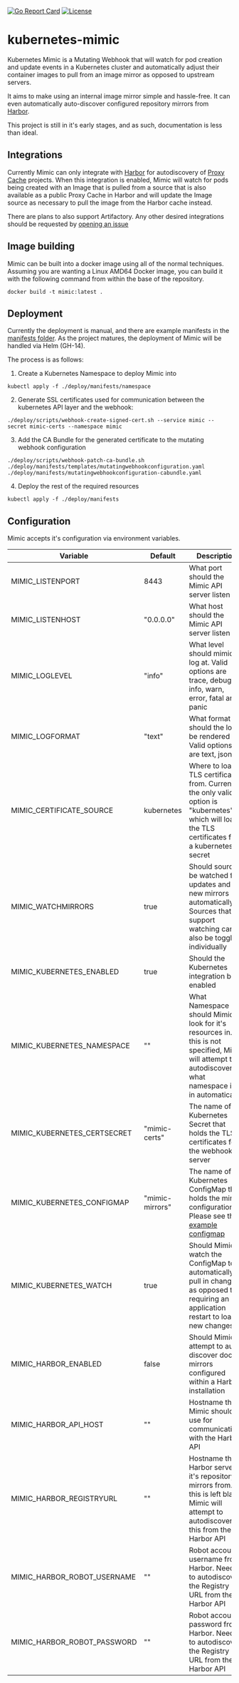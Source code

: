 [![Go Report Card](https://goreportcard.com/badge/github.com/cryptk/kubernetes-mimic)](https://goreportcard.com/report/github.com/cryptk/kubernetes-mimic) [![License](https://img.shields.io/github/license/cryptk/kubernetes-mimic)](LICENSE)

# kubernetes-mimic
Kubernetes Mimic is a Mutating Webhook that will watch for pod creation and update events in a Kubernetes cluster and automatically adjust their container images to pull from an image mirror as opposed to upstream servers.

It aims to make using an internal image mirror simple and hassle-free.  It can even automatically auto-discover configured repository mirrors from [Harbor](https://goharbor.io/).

This project is still in it's early stages, and as such, documentation is less than ideal.

## Integrations

Currently Mimic can only integrate with [Harbor](https://goharbor.io/) for autodiscovery of [Proxy Cache](https://goharbor.io/docs/2.1.0/administration/configure-proxy-cache/) projects.  When this integration is enabled, Mimic will watch for pods being created with an Image that is pulled from a source that is also available as a public Proxy Cache in Harbor and will update the Image source as necessary to pull the image from the Harbor cache instead.

There are plans to also support Artifactory.  Any other desired integrations should be requested by [opening an issue](cryptk/kubernetes-mimic/issues)

## Image building

Mimic can be built into a docker image using all of the normal techniques.  Assuming you are wanting a Linux AMD64 Docker image, you can build it with the following command from within the base of the repository.

`docker build -t mimic:latest .`

## Deployment

Currently the deployment is manual, and there are example manifests in the [manifests folder](deploy/manifests).  As the project matures, the deployment of Mimic will be handled via Helm (GH-14).

The process is as follows:

1. Create a Kubernetes Namespace to deploy Mimic into

`kubectl apply -f ./deploy/manifests/namespace`

2. Generate SSL certificates used for communication between the kubernetes API layer and the webhook:

`./deploy/scripts/webhook-create-signed-cert.sh --service mimic --secret mimic-certs --namespace mimic`

3. Add the CA Bundle for the generated certificate to the mutating webhook configuration

`./deploy/scripts/webhook-patch-ca-bundle.sh ./deploy/manifests/templates/mutatingwebhookconfiguration.yaml ./deploy/manifests/mutatingwebhookconfiguration-cabundle.yaml`

4. Deploy the rest of the required resources

`kubectl apply -f ./deploy/manifests`

## Configuration

Mimic accepts it's configuration via environment variables.

| Variable | Default | Description |
|----------|---------|-------------|
| MIMIC_LISTENPORT | 8443 | What port should the Mimic API server listen on |
| MIMIC_LISTENHOST | "0.0.0.0" | What host should the Mimic API server listen on |
| MIMIC_LOGLEVEL | "info" | What level should mimic log at.  Valid options are trace, debug, info, warn, error, fatal and panic |
| MIMIC_LOGFORMAT | "text" | What format should the logs be rendered in.  Valid options are text, json |
| MIMIC_CERTIFICATE_SOURCE | kubernetes | Where to load TLS certificates from.  Currently the only valid option is "kubernetes" which will load the TLS certificates from a kubernetes secret |
| MIMIC_WATCHMIRRORS | true | Should sources be watched for updates and new mirrors automatically.  Sources that support watching can also be toggled individually |
| MIMIC_KUBERNETES_ENABLED | true | Should the Kubernetes integration be enabled |
| MIMIC_KUBERNETES_NAMESPACE | "" | What Namespace should Mimic look for it's resources in.  If this is not specified, Mimic will attempt to autodiscover what namespace it is in automatically |
| MIMIC_KUBERNETES_CERTSECRET | "mimic-certs" | The name of the Kubernetes Secret that holds the TLS certificates for the webhook server |
| MIMIC_KUBERNETES_CONFIGMAP | "mimic-mirrors" | The name of the Kubernetes ConfigMap that holds the mirror configuration.  Please see the [example configmap](./deploy/manifests/configmap.yaml) |
| MIMIC_KUBERNETES_WATCH | true | Should Mimic watch the ConfigMap to automatically pull in changes as opposed to requiring an application restart to load new changes |
| MIMIC_HARBOR_ENABLED | false | Should Mimic attempt to auto-discover docker mirrors configured within a Harbor installation |
| MIMIC_HARBOR_API_HOST | "" | Hostname that Mimic should use for communications with the Harbor API |
| MIMIC_HARBOR_REGISTRYURL | "" | Hostname that Harbor serves it's repository mirrors from.  If this is left blank, Mimic will attempt to autodiscover this from the Harbor API |
| MIMIC_HARBOR_ROBOT_USERNAME | "" | Robot account username from Harbor.  Needed to autodiscover the Registry URL from the Harbor API |
| MIMIC_HARBOR_ROBOT_PASSWORD | "" | Robot account password from Harbor.  Needed to autodiscover the Registry URL from the Harbor API |
